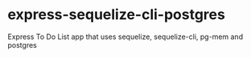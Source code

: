 # express-sequelize-cli-postgres
Express To Do List app that uses sequelize, sequelize-cli, pg-mem and postgres 
